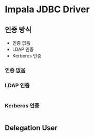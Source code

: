 # Impala JDBC Driver

## 인증 방식

* 인증 없음
* LDAP 인증
* Kerberos 인증

### 인증 없음

### LDAP 인증

```
```

### Kerberos 인증

```
```

## Delegation User



